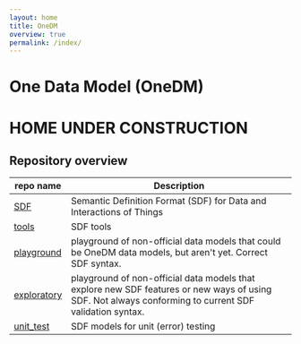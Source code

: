 ```yaml
---
layout: home
title: OneDM 
overview: true
permalink: /index/
---
```


# One Data Model (OneDM)

# HOME UNDER CONSTRUCTION


## Repository overview

| repo name       | Description                                                          |
|-----------------|----------------------------------------------------------------------|
| [SDF][]         | Semantic Definition Format (SDF) for Data and Interactions of Things |
| [tools][]       | SDF tools                                                            |
| [playground][]  | playground of non-official data models that could be OneDM data models, but aren't yet. Correct SDF syntax.  |
| [exploratory][] | playground of non-official data models that explore new SDF features or new ways of using SDF. Not always conforming to current SDF validation syntax. |
| [unit_test][]   | SDF models for unit (error) testing                        |


[SDF]: https://github.com/one-data-model/SDF
[tools]: https://github.com/one-data-model/tools
[playground]: https://github.com/one-data-model/playground
[exploratory]: https://github.com/one-data-model/exploratory
[unit_test]: https://github.com/one-data-model/unit_test

[RFC8610]: https://tools.ietf.org/html/rfc8610
